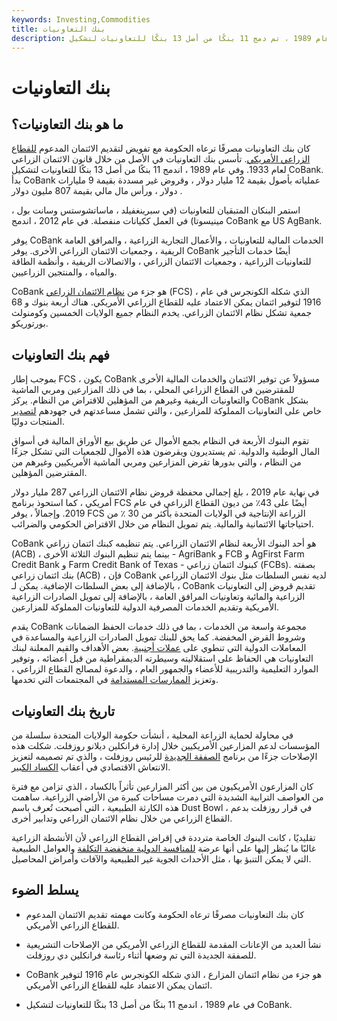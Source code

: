 ```yaml
---
keywords: Investing,Commodities
title: بنك التعاونيات
description: كان بنك التعاونيات مصرفًا ترعاه الحكومة ويقدم الائتمان للقطاع الزراعي. في عام 1989 ، تم دمج 11 بنكًا من أصل 13 بنكًا للتعاونيات لتشكيل CoBank.
---
```


# بنك التعاونيات
## ما هو بنك التعاونيات؟

كان بنك التعاونيات مصرفًا ترعاه الحكومة مع تفويض لتقديم الائتمان المدعوم [للقطاع الزراعي الأمريكي](/agribusiness). تأسس بنك التعاونيات في الأصل من خلال قانون الائتمان الزراعي لعام 1933. وفي عام 1989 ، اندمج 11 بنكًا من أصل 13 بنكًا للتعاونيات لتشكيل CoBank. بدأ CoBank عملياته بأصول بقيمة 12 مليار دولار ، وقروض غير مسددة بقيمة 9 مليارات دولار ، ورأس مال مالي بقيمة 807 مليون دولار .

استمر البنكان المتبقيان للتعاونيات (في سبرينغفيلد ، ماساتشوستس وسانت بول ، مينيسوتا) في العمل ككيانات منفصلة. في عام 2012 ، اندمج CoBank مع US AgBank.

يوفر CoBank الخدمات المالية للتعاونيات ، والأعمال التجارية الزراعية ، والمرافق العامة الريفية ، وجمعيات الائتمان الزراعي الأخرى. يوفر CoBank أيضًا خدمات التأجير للتعاونيات الزراعية ، وجمعيات الائتمان الزراعي ، والاتصالات الريفية ، وأنظمة الطاقة والمياه ، والمنتجين الزراعيين.

CoBank هو جزء من [نظام الائتمان الزراعي](/farm-credit-system) (FCS) ، الذي شكله الكونجرس في عام 1916 لتوفير ائتمان يمكن الاعتماد عليه للقطاع الزراعي الأمريكي. هناك أربعة بنوك و 68 جمعية تشكل نظام الائتمان الزراعي. يخدم النظام جميع الولايات الخمسين وكومنولث بورتوريكو.

## فهم بنك التعاونيات

بموجب إطار FCS ، يكون CoBank مسؤولاً عن توفير الائتمان والخدمات المالية الأخرى للمقترضين في القطاع الزراعي المحلي ، بما في ذلك المزارعين ومربي الماشية والتعاونيات الريفية وغيرهم من المؤهلين للاقتراض من النظام. يركز CoBank بشكل خاص على التعاونيات المملوكة للمزارعين ، والتي تشمل مساعدتهم في جهودهم [لتصدير](/export) المنتجات دوليًا.

تقوم البنوك الأربعة في النظام بجمع الأموال عن طريق بيع الأوراق المالية في أسواق المال الوطنية والدولية. ثم يستديرون ويقرضون هذه الأموال للجمعيات التي تشكل جزءًا من النظام ، والتي بدورها تقرض المزارعين ومربي الماشية الأمريكيين وغيرهم من المقترضين المؤهلين.

في نهاية عام 2019 ، بلغ إجمالي محفظة قروض نظام الائتمان الزراعي 287 مليار دولار أمريكي ، كما استحوذ برنامج FCS أيضًا على 43٪ من ديون القطاع الزراعي في عام 2019. وإجمالاً ، يوفر FCS الزراعة الإنتاجية في الولايات المتحدة بأكثر من 30 ٪ من احتياجاتها الائتمانية والمالية. يتم تمويل النظام من خلال الاقتراض الحكومي والضرائب.

CoBank هو أحد البنوك الأربعة لنظام الائتمان الزراعي. يتم تنظيمه كبنك ائتمان زراعي (ACB) ، بينما يتم تنظيم البنوك الثلاثة الأخرى - AgriBank و FCB و AgFirst Farm Credit Bank و Farm Credit Bank of Texas - كبنوك ائتمان زراعي (FCBs). بصفته بنك ائتمان زراعي (ACB) ، فإن CoBank لديه نفس السلطات مثل بنوك الائتمان الزراعي ، بالإضافة إلى بعض السلطات الإضافية. يمكن لـ CoBank تقديم قروض إلى التعاونيات الزراعية والمائية وتعاونيات المرافق العامة ، بالإضافة إلى تمويل الصادرات الزراعية الأمريكية وتقديم الخدمات المصرفية الدولية للتعاونيات المملوكة للمزارعين.

يقدم CoBank مجموعة واسعة من الخدمات ، بما في ذلك خدمات الحفظ الضمانات وشروط القرض المخفضة. كما يحق للبنك تمويل الصادرات الزراعية والمساعدة في المعاملات الدولية التي تنطوي على [عملات أجنبية](/foreign-exchange). بعض الأهداف والقيم المعلنة لبنك التعاونيات هي الحفاظ على استقلاليته وسيطرته الديمقراطية من قبل أعضائه ، وتوفير الموارد التعليمية والتدريبية للأعضاء والجمهور العام ، والدعوة لمصالح القطاع الزراعي ، وتعزيز [الممارسات المستدامة](/sustainability) في المجتمعات التي تخدمها.

## تاريخ بنك التعاونيات

في محاولة لحماية الزراعة المحلية ، أنشأت حكومة الولايات المتحدة سلسلة من المؤسسات لدعم المزارعين الأمريكيين خلال إدارة فرانكلين ديلانو روزفلت. شكلت هذه الإصلاحات جزءًا من برنامج [الصفقة الجديدة](/new-deal) للرئيس روزفلت ، والذي تم تصميمه لتعزيز الانتعاش الاقتصادي في أعقاب [الكساد الكبير](/great_depression).

كان المزارعون الأمريكيون من بين أكثر المزارعين تأثراً بالكساد ، الذي تزامن مع فترة من العواصف الترابية الشديدة التي دمرت مساحات كبيرة من الأراضي الزراعية. ساهمت هذه الكارثة الطبيعية ، التي أصبحت تُعرف باسم Dust Bowl ، في قرار روزفلت بدعم القطاع الزراعي من خلال نظام الائتمان الزراعي وتدابير أخرى.

تقليديًا ، كانت البنوك الخاصة مترددة في إقراض القطاع الزراعي لأن الأنشطة الزراعية غالبًا ما يُنظر إليها على أنها عرضة [للمنافسة الدولية منخفضة التكلفة](/competitive_advantage) والعوامل الطبيعية التي لا يمكن التنبؤ بها ، مثل الأحداث الجوية غير الطبيعية والآفات وأمراض المحاصيل.

## يسلط الضوء

- كان بنك التعاونيات مصرفًا ترعاه الحكومة وكانت مهمته تقديم الائتمان المدعوم للقطاع الزراعي الأمريكي.

- نشأ العديد من الإعانات المقدمة للقطاع الزراعي الأمريكي من الإصلاحات التشريعية للصفقة الجديدة التي تم وضعها أثناء رئاسة فرانكلين دي روزفلت.

- CoBank هو جزء من نظام ائتمان المزارع ، الذي شكله الكونجرس عام 1916 لتوفير ائتمان يمكن الاعتماد عليه للقطاع الزراعي الأمريكي.

- في عام 1989 ، اندمج 11 بنكًا من أصل 13 بنكًا للتعاونيات لتشكيل CoBank.

